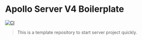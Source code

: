 # Apollo Server V4 Boilerplate

[![CI](https://github.com/dooboolab/apollo-server-v4-boilerplate/actions/workflows/ci.yml/badge.svg)](https://github.com/choroktech/apollo-server-v4-boilerplate/actions/workflows/ci.yml)

> This is a template repository to start server project quickly.